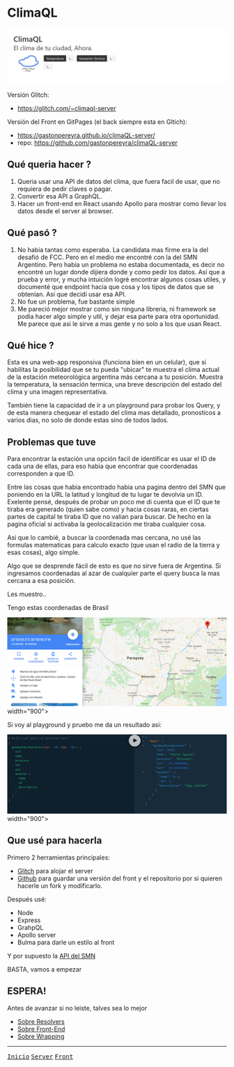 # ClimaQL

<img src="https://github.com/gastonpereyra/Apuntes_GraphQL/blob/master/Imagenes/ClimaQL_00.png" width="900">

Versión Glitch:
* <https://glitch.com/~climaql-server>

Versión del Front en GitPages (el back siempre esta en Gltich):
* <https://gastonpereyra.github.io/climaQL-server/>
* repo: <https://github.com/gastonpereyra/climaQL-server>


## Qué queria hacer ?

1. Queria usar una API de datos del clima, que fuera facil de usar, que no requiera de pedir claves o pagar.
2. Convertir esa API a GraphQL.
3. Hacer un front-end en React usando Apollo para mostrar como llevar los datos desde el server al browser.

## Qué pasó ?

1. No habia tantas como esperaba. La candidata mas firme era la del desafió de FCC. Pero en el medio me encontré con la del SMN Argentino.
   Pero habia un problema no estaba documentada, es decir no encontré un lugar donde dijiera donde y como pedir los datos.
   Asi que a prueba y error, y mucha intuición logré encontrar algunos cosas utiles, y documenté que endpoint hacia que cosa y los tipos de datos que se obtenian.
   Asi que decidí usar esa API.
2. No fue un problema, fue bastante simple
3. Me pareció mejor mostrar como sin ninguna libreria, ni framework se podia hacer algo simple y util, y dejar esa parte para otra oportunidad.
   Me parece que asi le sirve a mas gente y no solo a los que usan React.
   
## Qué hice ?

Esta es una web-app responsiva (funciona bien en un celular), que si habilitas la posibilidad que se tu pueda "ubicar" te muestra el clima actual de la estación meteorológica argentina más cercana a tu posición.
Muestra la temperatura, la sensación termica, una breve descripción del estado del clima y una imagen representativa.

También tiene la capacidad de ir a un playground para probar los Query, y de esta manera chequear el estado del clima mas detallado, pronosticos a varios dias, no solo de donde estas sino de todos lados.

## Problemas que tuve

Para encontrar la estación una opción facil de identificar es usar el ID de cada una de ellas, para eso habia que encontrar que coordenadas corresponden a que ID.

Entre las cosas que habia encontrado habia una pagina dentro del SMN que poniendo en la URL la latitud y longitud de tu lugar te devolvia un ID. Exelente pensé, después de probar un poco me di cuenta que el ID que te tiraba era generado (quien sabe como) y hacia cosas raras, en ciertas partes de capital te tiraba ID que no valian para buscar. De hecho en la pagina oficial si activaba la geolocalización me tiraba cualquier cosa.

Asi que lo cambié, a buscar la coordenada mas cercana, no usé las formulas matematicas para calculo exacto (que usan el radio de la tierra y esas cosas), algo simple.

Algo que se desprende fácil de esto es que no sirve fuera de Argentina. 
Si ingresamos coordenadas al azar de cualquier parte el query busca la mas cercana a esa posición.

Les muestro.. 

Tengo estas coordenadas de Brasil

<img src="https://github.com/gastonpereyra/Apuntes_GraphQL/blob/master/Imagenes/ClimaQL_alcance_1.png"> width="900">

Si voy al playground y pruebo me da un resultado asi:

<img src="https://github.com/gastonpereyra/Apuntes_GraphQL/blob/master/Imagenes/ClimaQL_alcance_2.png"> width="900">

## Que usé para hacerla

Primero 2 herramientas principales: 
* [Glitch](https://glitch.com) para alojar el server
* [Github]() para guardar una versión del front y el repositorio por si quieren hacerle un fork y modificarlo.

Después usé:
* Node
* Express
* GrahpQL 
* Apollo server
* Bulma para darle un estilo al front

Y por supuesto la [API del SMN](https://github.com/gastonpereyra/smnQL)

BASTA, vamos a empezar

## ESPERA!

Antes de avanzar si no leiste, talves sea lo mejor

* [Sobre Resolvers](https://github.com/gastonpereyra/Apuntes_GraphQL/blob/master/Contenido/resolvers.md)
* [Sobre Front-End](https://github.com/gastonpereyra/Apuntes_GraphQL/blob/master/Contenido/manejando-el-front.md)
* [Sobre Wrapping](https://github.com/gastonpereyra/Apuntes_GraphQL/blob/master/Contenido/wrapping.md)

- - - -
[<kbd>Inicio</kbd>](https://github.com/gastonpereyra/Apuntes_GraphQL/blob/master/README.md)
[<kbd>Server</kbd>](https://github.com/gastonpereyra/Apuntes_GraphQL/blob/master/Contenido/ClimaQL_server.md)
[<kbd>Front</kbd>](https://github.com/gastonpereyra/Apuntes_GraphQL/blob/master/Contenido/ClimaQL_front.md)
